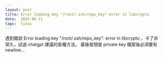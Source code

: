 ```yaml
---
layout: post
title: Error loading key "/root/.ssh/repo_key" error in libcrypto
date:  2025-06-11
tags:  linux
---
```


遇到錯誤 Error loading key "/root/.ssh/repo_key": error in libcrypto ，卡了非常久，試過 chatgpt 建議的各種方法。
最後發現是 private key 檔案後必須要有 newline...
